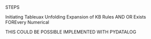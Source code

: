 STEPS

Initiating Tableuax
Unfolding
Expansion of KB
Rules
AND
OR
Exists
FOREvery
Numerical


THIS COULD BE POSSIBLE IMPLEMENTED WITH PYDATALOG